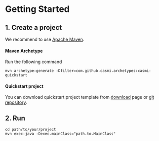 # Getting Started

## 1. Create a project

We recommend to use [Apache Maven](http://maven.apache.org/).

#### Maven Archetype

Run the following command

    mvn archetype:generate -Dfilter=com.github.casmi.archetypes:casmi-quickstart

#### Quickstart project

You can download quickstart project template from [download](download.html) page or [git repository](https://github.com/casmi/casmi-quickstart).

## 2. Run

    cd path/to/your/project
    mvn exec:java -Dexec.mainClass="path.to.MainClass"
